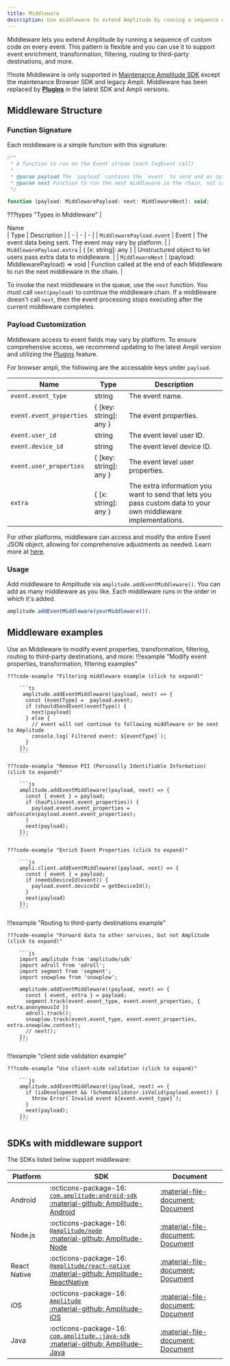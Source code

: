 ```yaml
---
title: Middleware
description: Use middleware to extend Amplitude by running a sequence of custom code on every event. This pattern is flexible and you can use it to support event enrichment, transformation, filtering, routing to third-party destinations, and more.
---
```


Middleware lets you extend Amplitude by running a sequence of custom code on every event. This pattern is flexible and you can use it to support event enrichment, transformation, filtering, routing to third-party destinations, and more.

!!!note
    Middleware is only supported in [Maintenance Amplitude SDK](../sdks/javascript/) except the maintenance Browser SDK and legacy Ampli. Middleware has been replaced by **[Plugins](../sdk-plugins/)** in the latest SDK and Ampli versions.

## Middleware Structure
 
### Function Signature 

Each middleware is a simple function with this signature:

```js
/**
 * A function to run on the Event stream (each logEvent call)
 *
 * @param payload The `payload` contains the `event` to send and an optional `extra` that lets you pass custom data to your own middleware implementations.
 * @param next Function to run the next middleware in the chain, not calling next will end the middleware chain
 */

function (payload: MiddlewarePayload: next: MiddlewareNext): void;
```

???types "Types in  Middleware"
    |<div class="med-column">Name</div>| Type | Description |
    | - | - | - |
    | `MiddlewarePayload.event` | Event | The event data being sent. The event may vary by platform. |
    | `MiddlewarePayload.extra` | { [x: string]: any } | Unstructured object to let users pass extra data to middleware. |
    | `MiddlewareNext` | (payload: MiddlewarePayload) => void | Function called at the end of each Middleware to run the next middleware in the chain. |

To invoke the next middleware in the queue, use the `next` function. You must call `next(payload)` to continue the middleware chain. If a middleware doesn't call `next`, then the event processing stops executing after the current middleware completes.

### Payload Customization

Middleware access to event fields may vary by platform. To ensure comprehensive access, we recommend updating to the latest Ampli version and utilizing the [Plugins](../sdk-plugins) feature.

For browser ampli, the following are the accessable keys under `payload`.

|<div class="med-column">Name</div>|Type|Description|
| - | - | - |
| `event.event_type` | string | The event name. |
| `event.event_properties` | { [key: string]: any } | The event properties. |
| `event.user_id` | string | The event level user ID. |
| `event.device_id` | string | The event level device ID. |
| `event.user_properties` | { [key: string]: any } | The event level user properties. |
| `extra` | { [x: string]: any } | The extra information you want to send that lets you pass custom data to your own middleware implementations. |

For other platforms, middleware can access and modify the entire Event JSON object, allowing for comprehensive adjustments as needed. Learn more at [here](../../../analytics/apis/http-v2-api/#keys-for-the-event-argument).

### Usage

Add middleware to Amplitude via `amplitude.addEventMiddleware()`. You can add as many middleware as you like. Each middleware runs in the order in which it's added.

```js
amplitude.addEventMiddleware(yourMiddleware());
```

## Middleware examples

Use an Middleware to modify event properties, transformation, filtering, routing to third-party destinations, and more:
!!!example "Modify event properties, transformation, filtering examples"

    ???code-example "Filtering middleware example (click to expand)"

        ```ts
         amplitude.addEventMiddleware((payload, next) => {
          const {eventType} =  payload.event;
          if (shouldSendEvent(eventType)) {
            next(payload)
          } else {
            // event will not continue to following middleware or be sent to Amplitude
            console.log(`Filtered event: ${eventType}`);
          }
        });
        ```
        
    ???code-example "Remove PII (Personally Identifiable Information) (click to expand)"

        ```js
        amplitude.addEventMiddleware((payload, next) => {
          const { event } = payload;
          if (hasPii(event.event_properties)) {
            payload.event.event_properties = obfuscate(payload.event.event_properties);
          }
          next(payload);
        });
        ```
    
    ???code-example "Enrich Event Properties (click to expand)"

        ```js
        ampli.client.addEventMiddleware((payload, next) => {
          const { event } = payload;
          if (needsDeviceId(event)) {
            payload.event.deviceId = getDeviceId();
          }
          next(payload)
        });
        ```

!!!example "Routing to third-party destinations example"

    ???code-example "Forward data to other services, but not Amplitude (click to expand)"

        ```js
        import amplitude from 'amplitude/sdk'
        import adroll from 'adroll';
        import segment from 'segment';
        import snowplow from 'snowplow';
        
        amplitude.addEventMiddleware((payload, next) => {
          const { event, extra } = payload;
          segment.track(event.event_type, event.event_properties, { extra.anonymousId })
          adroll.track();
          snowplow.track(event.event_type, event.event_properties, extra.snowplow.context);
          // next();
        });
        ```

!!!example "client side validation example"

    ???code-example "Use client-side validation (click to expand)"

        ```js
        amplitude.addEventMiddleware((payload, next) => {
          if (isDevelopment && !SchemaValidator.isValid(payload.event)) {
            throw Error(`Invalid event ${event.event_type}`);
          }
          next(payload);
        });
        ```

## SDKs with middleware support

The SDKs listed below support middleware: 

|Platform| SDK | Document |
|--------|--------|-----------|
|Android|:octicons-package-16: [`com.amplitude:android-sdk`](https://mvnrepository.com/artifact/com.amplitude/android-sdk)<br/>[:material-github: Amplitude-Android](https://github.com/amplitude/Amplitude-Android)<br/> | [:material-file-document: Document](../sdks/android/#middleware) |
|Node.js|:octicons-package-16: [`@amplitude/node`](https://www.npmjs.com/package/@amplitude/node)<br/>[:material-github: Amplitude-Node](https://github.com/amplitude/Amplitude-Node)<br/> |[:material-file-document: Document](../sdks/node/#middleware)
|React Native|:octicons-package-16: [`@amplitude/react-native`](https://www.npmjs.com/package/@amplitude/react-native)<br/>[:material-github: Amplitude-ReactNative](https://github.com/amplitude/Amplitude-ReactNative)<br/>| [:material-file-document: Document](../sdks/react-native)
|iOS|:octicons-package-16: [`Amplitude`](https://cocoapods.org/pods/Amplitude-iOS)<br/>[:material-github: Amplitude-iOS](https://github.com/amplitude/Amplitude-iOS)<br/>| [:material-file-document: Document](../sdks/ios/#middleware)|
|Java|:octicons-package-16: [`com.amplitude.:java-sdk`](https://mvnrepository.com/artifact/com.amplitude/java-sdk)<br/>[:material-github: Amplitude-Java](https://github.com/amplitude/Amplitude-Java)<br/> | [:material-file-document: Document](../sdks/java/#middleware)|